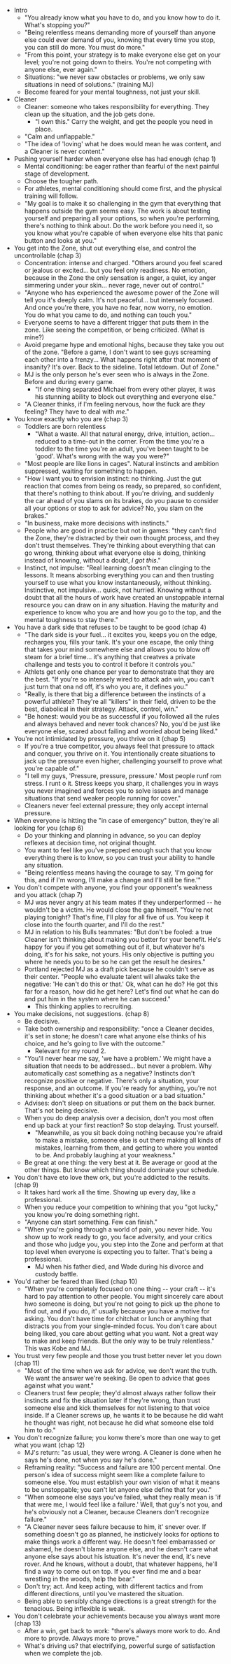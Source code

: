 * Intro
  * "You already know what you have to do, and you know how to do it. What's stopping you?"
  * "Being relentless means demanding more of yourself than anyone else could ever demand of you, knowing that
    every time you stop, you can still do more. You must do more."
  * "From this point, your strategy is to make everyone else get on your level; you're not going down to
    theirs. You're not competing with anyone else, ever again."
  * Situations: "we never saw obstacles or problems, we only saw situations in need of solutions." (training
    MJ)
  * Become feared for your mental toughness, not just your skill.
* Cleaner
  * Cleaner: someone who takes responsibility for everything. They clean up the situation, and the job gets
    done.
    * "I own this." Carry the weight, and get the people you need in place.
  * "Calm and unflappable."
  * "The idea of 'loving' what he does would mean he was content, and a Cleaner is never content."
* Pushing yourself harder when everyone else has had enough (chap 1)
  * Mental conditioning: be eager rather than fearful of the next painful stage of development.
  * Choose the tougher path.
  * For athletes, mental conditioning should come first, and the physical training will follow.
  * "My goal is to make it so challenging in the gym that everything that happens outside the gym seems easy.
    The work is about testing yourself and preparing all your options, so when you're performing, there's
    nothing to think about. Do the work before you need it, so you know what you're capable of when everyone
    else hits that panic button and looks at you."
* You get into the Zone, shut out everything else, and control the uncontrollable (chap 3)
  * Concentration: intense and charged. "Others around you feel scared or jealous or excited... but you feel
    only readiness. No emotion, because in the Zone the only sensation is anger, a quiet, icy anger simmering
    under your skin... never rage, never out of control."
  * "Anyone who has experienced the awesome power of the Zone will tell you it's deeply calm. It's not
    peaceful... but intensely focused. And once you're there, you have no fear, now worry, no emotion. You do
    what you came to do, and nothing can touch you."
  * Everyone seems to have a different trigger that puts them in the zone. Like seeing the competition, or
    being criticized. (What is mine?)
  * Avoid pregame hype and emotional highs, because they take you out of the zone. "Before a game, I don't
    want to see guys screaming each other into a frenzy... What happens right after that moment of insanity?
    It's over. Back to the sideline. Total letdown. Out of Zone."
  * MJ is the only person he's ever seen who is always in the Zone. Before and during every game.
    * "If one thing separated Michael from every other player, it was his stunning ability to block out
      everything and everyone else."
  * "A Cleaner thinks, if I'm feeling nervous, how the fuck are *they* feeling? They have to deal with *me*."
* You know exactly who you are (chap 3)
  * Toddlers are born relentless
    * "What a waste. All that natural energy, drive, intuition, action... reduced to a time-out in the corner.
      From the time you're a toddler to the time you're an adult, you've been taught to be 'good'. What's
      wrong with the way you were?"
  * "Most people are like lions in cages". Natural instincts and ambition suppressed, waiting for something to
    happen.
  * "How I want you to envision instinct: no thinking. Just the gut reaction that comes from being os ready,
    so prepared, so confident, that there's nothing to think about. If you're driving, and suddenly the car
    ahead of you slams on its brakes, do you pause to consider all your options or stop to ask for advice? No,
    you slam on the brakes."
  * "In business, make more decisions with instincts."
  * People who are good in practice but not in games: "they can't find the Zone, they're distracted by their
    own thought process, and they don't trust themselves. They're thinking about everything that can go wrong,
    thinking about what everyone else is doing, thinking instead of knowing, without a doubt, *I got this*."
  * Instinct, not impulse: "Real learning doesn't mean clinging to the lessons. It means absorbing everything
    you can and then trusting yourself to use what you know instantaneously, without thinking. Instinctive,
    not impulsive... quick, not hurried. Knowing without a doubt that all the hours of work have created an
    unstoppable internal resource you can draw on in any situation. Having the maturity and experience to know
    who you are and how you go to the top, and the mental toughness to stay there."
* You have a dark side that refuses to be taught to be good (chap 4)
  * "The dark side is your fuel... it excites you, keeps you on the edge, recharges you, fills your tank. It's
    your one escape, the only thing that takes your mind somewhere else and allows you to blow off steam for a
    brief time... it's anything that creatves a private challenge and tests you to control it before it controls
    you."
  * Athlets get only one chance per year to demonstrate that they are the best. "If you're so intensely wired
    to attack adn win, you can't just turn that ona nd off, it's who you are, it defines you."
  * "Really, is there that big a difference between the instincts of a powerful athlete? They're all "killers"
    in their field, driven to be the best, diabolical in their strategy. Attack, control, win."
  * "Be honest: would you be as successful if you followed all the rules and always behaved and never took
    chances? No, you'd be just like everyone else, scared about failing and worried about being liked."
* You're not intimidated by pressure, you thrive on it (chap 5)
  * If you're a true competitor, you always feel that pressure to attack and conquer, you thrive on it. You
    intentionally create situations to jack up the pressure even higher, challenging yourself to prove what
    you're capable of."
  * "I tell my guys, 'Pressure, pressure, pressure.' Most people runf rom stress. I runt o it. Stress keeps
    you sharp, it challenges you in ways you never imagined and forces you to solve issues and manage
    situations that send weaker people running for cover."
  * Cleaners never feel external pressure; they only accept internal pressure.
* When everyone is hitting the "in case of emergency" button, they're all looking for you (chap 6)
  * Do your thinking and planning in advance, so you can deploy reflexes at decision time, not original
    thought.
  * You want to feel like you've prepped enough such that you know everything there is to know, so you can
    trust your ability to handle any situation.
  * "Being relentless means having the courage to say, 'I'm going for this, and if I'm wrong, I'll make a
    change and I'll still be fine.'"
* You don't compete with anyone, you find your opponent's weakness and you attack (chap 7)
  * MJ was never angry at his team mates if they underperformed -- he wouldn't be a victim. He would close the
    gap himself. "You're not playing tonight? That's fine, I'll play for all five of us. You keep it close
    into the fourth quarter, and I'll do the rest."
  * MJ in relation to his Bulls teammates: "But don't be fooled: a true Cleaner isn't thinking about making
    you better for your benefit. He's happy for you if you get something out of it, but whatever he's doing,
    it's for his sake, not yours. His only objective is putting you where he needs you to be so he can get the
    result he desires."
  * Portland rejected MJ as a draft pick because he couldn't serve as their center. "People who evaluate
    talent will alwaks take the negative: 'He can't do this or that.' Ok, what can he do? He got this far for
    a reason, how did he get here? Let's find out what he can do and put him in the system where he can
    succeed."
    * This thinking applies to recruiting.
* You make decisions, not suggestions. (chap 8)
  * Be decisive.
  * Take both ownership and responsibility: "once a Cleaner decides, it's set in stone; he doesn't care what
    anyone else thinks of his choice, and he's going to live with the outcome."
    * Relevant for my round 2.
  * "You'll never hear me say, 'we have a problem.' We might have a situation that needs to be addressed...
    but never a problem. Why automatically cast something as a negative? Instincts don't recognize positive or
    negative. There's only a situation, your response, and an outcome. If you're ready for anything, you're
    not thinking about whether it's a good situation or a bad situation."
  * Advises: don't sleep on situations or put them on the back burner. That's not being decisive.
  * When you do deep analysis over a decision, don't you most often end up back at your first reaction? So
    stop delaying. Trust yourself.
    * "Meanwhile, as you sit back doing nothing because you're afraid to make a mistake, someone else is out
      there making all kinds of mistakes, learning from them, and getting to where you wanted to be. And
      probably laughing at your weakness."
  * Be great at one thing: the very best at it. Be average or good at the other things. But know which thing
    should dominate your schedule.
* You don't have eto love thew ork, but you're addicted to the results. (chap 9)
  * It takes hard work all the time. Showing up every day, like a professional.
  * When you reduce your competition to whining that you "got lucky," you know you're doing something right.
  * "Anyone can start something. Few can finish."
  * "When you're going through a world of pain, you never hide. You show up to work ready to go, you face
    adversity, and your critics and those who judge you, you step into the Zone and perform at that top level
    when everyone is expecting you to falter. That's being a professional.
    * MJ when his father died, and Wade during his divorce and custody battle.
* You'd rather be feared than liked (chap 10)
  * "When you're completely focused on one thing -- your craft -- it's hard to pay attention to other people.
    You might sincerely care about hwo someone is doing, but you're not going to pick up the phone to find
    out, and if you do, it' usually because you have a motive for asking. You don't have time for chitchat or
    lunch or anything that distracts you from your single-minded focus. You don't care about being liked, you
    care about getting what you want. Not a great way to make and keep friends. But the only way to be truly
    relentless." This was Kobe and MJ.
* You trust very few people and those you trust better never let you down (chap 11)
  * "Most of the time when we ask for advice, we don't want the truth. We want the answer we're seeking. Be
    open to advice that goes against what you want."
  * Cleaners trust few people; they'd almost always rather follow their instincts and fix the situation later
    if they're wrong, than trust someone else and kick themselves for not listening to that voice inside. If a
    Cleaner screws up, he wants it to be because he did waht he thought was right, not because he did what
    someone else told him to do."
* You don't recognize failure; you konw there's more than one way to get what you want (chap 12)
  * MJ's return: "as usual, they were wrong. A Cleaner is done when he says he's done, not when you say he's
    done."
  * Reframing reality: "Success and failure are 100 percent mental. One person's idea of success might seem
    like a complete failure to someone else. You must establish your own vision of what it means to be
    unstoppable; you can't let anyone else define that for you."
  * "When someone else says you've failed, what they really mean is 'if that were me, I would feel like a
    failure.' Well, that guy's not you, and he's obviously not a Cleaner, because Cleaners don't recognize
    failure."
  * "A Cleaner never sees failure because to him, it' snever over. If something doesn't go as planned, he
    insticively looks for options to make things work a different way. He doesn't feel embarrassed or ashamed,
    he doesn't blame anyone else, and he doesn't care what anyone else says about his istuation. It's never
    the end, it's neve rover. And he knows, without a doubt, that whatever happens, he'll find a way to come
    out on top. If you ever find me and a bear wrestling in the woods, help the bear."
  * Don't try; act. And keep acting, with different tactics and from different directions, until you've
    mastered the situation.
  * Being able to sensibly change directions is a great strength for the tenacious. Being inflexible is weak.
* You don't celebrate your achievements because you always want more (chap 13)
  * After a win, get back to work: "there's always more work to do. And more to provde. Always more to prove."
  * What's driving us? that electrifying, powerful surge of satisfaction when we complete the job.
